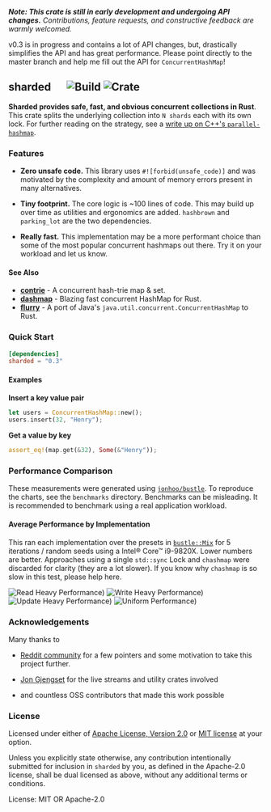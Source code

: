 _**Note: This crate is still in early development and undergoing API changes.** Contributions, feature requests, and
constructive feedback are warmly welcomed._ 

v0.3 is in progress and contains a lot of API changes, but, drastically simplifies
the API and has great performance. Please point directly to the master branch and help me fill out the API for `ConcurrentHashMap`!

## sharded &emsp; ![Build] ![Crate]

[build]: https://github.com/nkconnor/sharded/workflows/build/badge.svg
[crate]: https://img.shields.io/crates/v/sharded

**Sharded provides safe, fast, and obvious concurrent collections in Rust**. This crate splits the
underlying collection into `N shards` each with its own lock.
For further reading on the strategy, see a [write up on C++'s `parallel-hashmap`](https://greg7mdp.github.io/parallel-hashmap/).

### Features

- **Zero unsafe code.** This library uses `#![forbid(unsafe_code)]` and was motivated by
  the complexity and amount of memory errors present in many alternatives.

- **Tiny footprint.** The core logic is ~100 lines of code. This may build up over time as utilities
  and ergonomics are added. `hashbrown` and `parking_lot` are the two
  dependencies.

- **Really fast.** This implementation may be a more performant choice than some
  of the most popular concurrent hashmaps out there. Try it on your workload and let us know.

#### See Also

- **[contrie](https://crates.io/crates/contrie)** - A concurrent hash-trie map & set.
- **[dashmap](https://github.com/xacrimon/dashmap)** - Blazing fast concurrent HashMap for Rust.
- **[flurry](https://github.com/jonhoo/flurry)** - A port of Java's `java.util.concurrent.ConcurrentHashMap` to Rust.

### Quick Start

```toml
[dependencies]
sharded = "0.3"
```

#### Examples

**Insert a key value pair**

```rust
let users = ConcurrentHashMap::new();
users.insert(32, "Henry");
```

**Get a value by key**
```rust
assert_eq!(map.get(&32), Some(&"Henry"));
```

### Performance Comparison

These measurements were generated using [`jonhoo/bustle`](https://github.com/jonhoo/bustle). To reproduce the charts,
see the `benchmarks` directory. Benchmarks can be misleading. It is recommended to benchmark using a real application
workload.

#### Average Performance by Implementation

This ran each implementation over the presets in [`bustle::Mix`](https://docs.rs/bustle/0.4.2/bustle/struct.Mix.html) for 5
iterations / random seeds using a Intel® Core™ i9-9820X. Lower numbers are better. Approaches using a single `std::sync` Lock and `chashmap` were discarded for clarity (they are
a lot slower). If you know why `chashmap` is so slow in this test, please help here.

![Read Heavy Performance)](benchmarks/avg_performance_read_heavy.png)
![Write Heavy Performance)](benchmarks/avg_performance_write_heavy.png)
![Update Heavy Performance)](benchmarks/avg_performance_update_heavy.png)
![Uniform Performance)](benchmarks/avg_performance_uniform.png)

### Acknowledgements

Many thanks to

- [Reddit community](https://www.reddit.com/r/rust) for a few pointers and
  some motivation to take this project further.

- [Jon Gjengset](https://github.com/jonhoo) for the live streams and utility crates involved

- and countless OSS contributors that made this work possible

### License

Licensed under either of <a href="LICENSE-APACHE">Apache License, Version
2.0</a> or <a href="LICENSE-MIT">MIT license</a> at your option.

Unless you explicitly state otherwise, any contribution intentionally submitted
for inclusion in `sharded` by you, as defined in the Apache-2.0 license, shall be
dual licensed as above, without any additional terms or conditions.

License: MIT OR Apache-2.0
